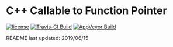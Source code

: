 C++ Callable to Function Pointer
===============================================

[![license](https://img.shields.io/badge/license-MIT-blue.svg)](https://github.com/ncorgan/cpp-callable-to-funcptr/blob/master/LICENSE.txt)
[![Travis-CI Build](https://api.travis-ci.org/ncorgan/cpp-callable-to-funcptr.svg)](https://travis-ci.org/ncorgan/cpp-callable-to-funcptr)
[![AppVeyor Build](https://ci.appveyor.com/api/projects/status/github/ncorgan/cpp-callable-to-funcptr)](https://ci.appveyor.com/project/ncorgan/cpp-callable-to-funcptr)

README last updated: 2019/06/15
